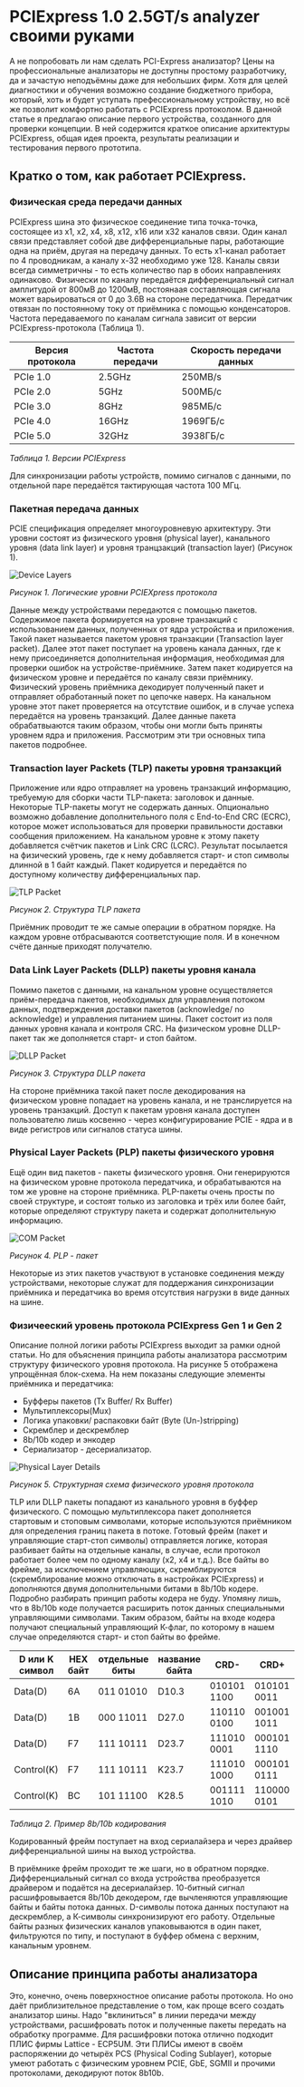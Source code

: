 # PCIExpress 1.0 2.5GT/s analyzer своими руками

А не попробовать ли нам сделать PCI-Express анализатор?
Цены на профессиональные анализаторы не доступны простому разработчику, да и зачастую неподъёмны даже для небольших фирм. Хотя для целей диагностики и обучения возможно создание бюджетного прибора, который, хоть и будет уступать префессиональному устройству, но всё же позволит комфортно работать с PCIExpress протоколом. В данной статье я предлагаю описание первого устройства, созданного для проверки концепции. В ней содержится краткое описание архитектуры PCIExpress, общая идея проекта, результаты реализации и тестирования первого прототипа.

## Кратко о том, как работает PCIExpress.
### Физическая среда передачи данных
PCIExpress шина это физическое соединение типа точка-точка, состоящее из х1, х2, х4, х8, х12, х16 или х32 каналов связи. Один канал связи представляет собой две дифференциальные пары, работающие одна на приём, другая на передачу данных. То есть х1-канал работает по 4 проводникам, а каналу х-32 необходимо уже 128. Каналы связи всегда симметричны - то есть количество пар в обоих направлениях одинаково.
Физически по каналу передаётся дифференциальный сигнал амплитудой от 800мВ до 1200мВ, постоянаая составляющая сигнала может варьироваться от 0 до 3.6В на стороне передатчика. Передатчик отвязан по постоянному току от приёмника с помощью конденсаторов. Частота передаваемого по каналам сигнала зависит от версии PCIExpress-протокола (Таблица 1). 

Версия протокола     | Частота передачи | Скорость передачи данных
-----------|---------|-----------
PCIe 1.0   | 2.5GHz  | 250MB/s   
PCIe 2.0   | 5GHz    |500МБ/с    
PCIe 3.0   | 8GHz    |985МБ/с
PCIe 4.0   | 16GHz   |1969ГБ/с
PCIe 5.0   | 32GHz   |3938ГБ/с

*Таблица 1. Версии PCIExpress*

Для синхронизации работы устройств, помимо сигналов с данными, по отдельной паре передаётся тактирующая частота 100 МГц.

### Пакетная передача данных
PCIE спецификация определяет многоуровневую архитектуру. Эти уровни состоят из физического уровня (physical layer), канального уровня (data link layer) и уровня транцзакций (transaction layer) (Рисунок 1).

![Device Layers](pic/device_layers.png)

*Рисунок 1. Логические уровни PCIEXpress протокола*

Данные между устройствами передаются с помощью пакетов. Содержимое пакета формируется на уровне транзакций с использованием данных, полученных от ядра устройства и приложения. Такой пакет называется пакетом уровня транзакции (Transaction layer packet). Далее этот пакет поступает на уровень канала данных, где к нему присоединяется дополнительная информация, необходимая для проверки ошибок на устройстве-приёмнике. Затем пакет кодируется на физическом уровне и передаётся по каналу связи приёмнику.
Физический уровень приёмника декодирует полученный пакет и отправляет обработанный покет по цепочке наверх. На канальном уровне этот пакет проверяется на отсутствие ошибок, и в случае успеха передаётся на уровень транзакций. Далее данные пакета обрабатвыаются таким образом, чтобы они могли быть приняты уровнем ядра и приложения. 
Рассмотрим эти три основных типа пакетов подробнее.

### Transaction layer Packets (TLP) пакеты уровня транзакций

Приложение или ядро отправляет на уровень транзакций информацию, требуемую для сборки  части TLP-пакета: заголовок и данные. Некоторые TLP-пакеты могут не содержать данных. Опционально возможно добавление дополнительного поля с End-to-End CRC (ECRC), которое может использоваться для проверки правильности доставки сообщения приложением.
На канальном уровне к этому пакету добавляется счётчик пакетов и Link CRC (LCRC). Результат посылается на физический уровень, где к нему добавляется старт- и стоп символы длинной в 1 байт каждый. Пакет кодируется и передаётся по доступному количеству дифференциальных пар.

![TLP Packet](pic/tlp_packet.png)

*Рисунок 2. Структура TLP пакета*

Приёмник проводит те же самые операции в обратном порядке. На каждом уровне отбрасываются соответстующие поля. И в конечном счёте данные приходят получателю.

### Data Link Layer Packets (DLLP) пакеты уровня канала

Помимо пакетов с данными, на канальном уровне осуществляется приём-передача пакетов, необходимых для управления потоком данных, подтверждения доставки пакетов (acknowledge/ no acknowledge) и управления питанием шины. Пакет состоит из поля данных уровня канала и контроля CRC. На физическом уровне DLLP-пакет так же дополняется старт- и стоп байтом.

![DLLP Packet](pic/dllp_packet.png)

*Рисунок 3. Структура DLLP пакета*

На стороне приёмника такой пакет после декодирования на физическом уровне попадает на уровень канала, и не транслируется на уровень транзакций. Доступ к пакетам уровня канала доступен пользователю лишь косвенно - через конфигурирование PCIE - ядра и в виде регистров или сигналов статуса шины.

### Physical Layer Packets (PLP) пакеты физического уровня 

Ещё один вид пакетов - пакеты физического уровня. Они генерируются на физическом уровне протокола передатчика, и обрабатываются на том же уровне на стороне приёмника. PLP-пакеты очень просты по своей структуре, и состоят только из заголовка и трёх или более байт, которые определяют структуру пакета и содержат дополнительную информацию.

![COM Packet](pic/order_set.png)

*Рисунок 4. PLP - пакет*

Некоторые из этих пакетов участвуют в установке соединения между устройствами, некоторые служат для поддержания синхронизации приёмника и передатчика во время отсутствия нагрузки в виде данных на шине.

### Физичееский уровень протокола PCIExpress Gen 1 и Gen 2

Описание полной логики работы PCIExpress выходит за рамки одной статьи. Но для объяснения принципа работы анализатора рассмотрим структуру физического уровня протокола. На рисунке 5 отображена упрощённая блок-схема. На нем показаны следующие элементы приёмника и передатчика:
 - Буфферы пакетов (Tx Buffer/ Rx Buffer)
 - Мультиплексоры(Mux)
 - Логика упаковки/ распаковки байт (Byte (Un-)stripping)
 - Скремблер и дескремблер
 - 8b/10b кодер и энкодер
 - Сериализатор - десериализатор.
 
 ![Physical Layer Details](pic/physical-layer-details.png)

*Рисунок 5. Структурная схема физического уровня протокола*

TLP или DLLP пакеты попадают из канального уровня в буффер физического. С помощью мультиплексора пакет дополняется стартовым и стоповым символами, которые используются приёмником для определения границ пакета в потоке. Готовый фрейм (пакет и управляющие старт-стоп символы) отправляется логике, которая разбивает байты на отдельные каналы, в случае, если протокол работает более чем по одному каналу (х2, х4 и т.д.).
Все байты во фрейме, за исключением управляющих, скремблируются (скремблирование можно отключать в настройках PCIExpress) и дополняются двумя дополнительными битами в 8b/10b кодере. Подробно разбирать принцип работы кодера не буду. Упомяну лишь, что в 8b/10b коде получается расширить поток данных специальными управляющими символами. Таким образом, байты на входе кодера получают специальный управляющий К-флаг, по которому в нашем случае определяются старт- и стоп байты во фрейме.

|D или K символ|HEX байт|отдельные биты|название байта|CRD-|CRD+|
|-|-|-|-|-|-|
|Data(D)|6A|011 01010|D10.3|010101 1100| 010101 0011|
|Data(D)|1B|000 11011|D27.0|110110 0100| 001001 1011|
|Data(D)|F7|111 10111|D23.7|111010 0001| 000101 1110|
|Control(K)|F7|111 10111|K23.7|111010 1000| 000101 0111|
|Control(K)|BC|101 11100|K28.5|001111 1010|110000 0101|
*Таблица 2. Пример 8b/10b кодирования*

Кодированный фрейм поступает на вход сериалайзера и через драйвер дифференциальной шины на выход устройства.

В приёмнике фрейм проходит те же шаги, но в обратном порядке. Дифференциальный сигнал со входа устройства преобразуется драйвером и подаётся на десериалайзер. 10-битный сигнал расшифровывается 8b/10b декодером, где вычленяются управляющие байты и байты потока данных. D-символы потока данных поступают на дескремблер, а К-символы синхронизируют его работу. Отдельные байты разных физических каналов упаковываются в один пакет, фильтруются по типу, и поступают в буффер обмена с верхним, канальным уровнем.

## Описание принципа работы анализатора

Это, конечно, очень поверхностное описание работы протокола. Но оно даёт приблизительное представление о том, как проще всего создать анализатор шины. Надо "вклиниться" в линии передачи между устройствами, расшифровать поток и полученные пакеты передать на обработку программе. Для расшифровки потока отлично подходит ПЛИС фирмы Lattice - ECP5UM. Эти ПЛИСы имеют в своём распоряжении до четырёх PCS (Physical Coding Sublayer), которые умеют работать с физическим уровнем PCIE, GbE, SGMII и прочими протоколами, декодируют поток 8b10b. 


<br>


